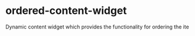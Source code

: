 ordered-content-widget
======================

Dynamic content widget which provides the functionality for ordering the ite
